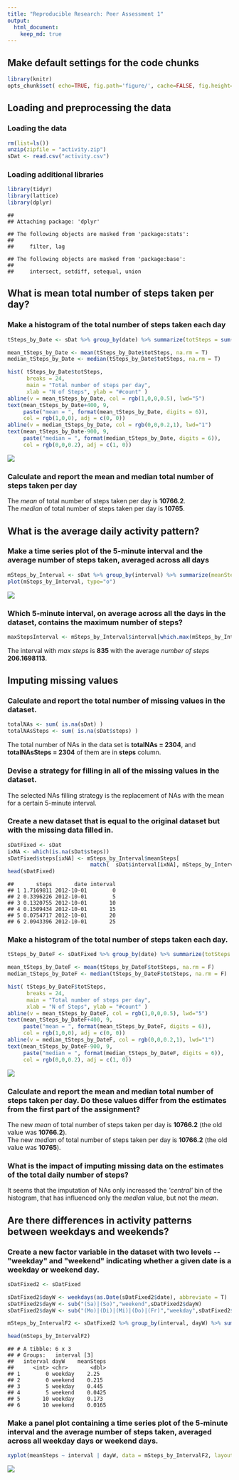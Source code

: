 ```yaml
---
title: "Reproducible Research: Peer Assessment 1"
output: 
  html_document:
    keep_md: true
---
```

[comment]: ==================================================================
[comment]: ==================================================================
[comment]: ==================================================================
## Make default settings for the code chunks

```r
library(knitr)
opts_chunk$set( echo=TRUE, fig.path='figure/', cache=FALSE, fig.height=5, fig.width=7)
```

[comment]: ==================================================================
[comment]: ==================================================================
[comment]: ==================================================================

## Loading and preprocessing the data
### Loading the data

```r
rm(list=ls())
unzip(zipfile = "activity.zip")
sDat <- read.csv("activity.csv")
```
### Loading additional libraries

```r
library(tidyr)
library(lattice)
library(dplyr)
```

```
## 
## Attaching package: 'dplyr'
```

```
## The following objects are masked from 'package:stats':
## 
##     filter, lag
```

```
## The following objects are masked from 'package:base':
## 
##     intersect, setdiff, setequal, union
```

[//]: ==================================================================
[//]: ==================================================================
[//]: ==================================================================

## What is mean total number of steps taken per day?
### Make a histogram of the total number of steps taken each day

```r
tSteps_by_Date <- sDat %>% group_by(date) %>% summarize(totSteps = sum(steps))

mean_tSteps_by_Date <- mean(tSteps_by_Date$totSteps, na.rm = T)
median_tSteps_by_Date <- median(tSteps_by_Date$totSteps, na.rm = T)
```


```r
hist( tSteps_by_Date$totSteps,
      breaks = 24,
      main = "Total number of steps per day",
      xlab = "N of Steps", ylab = "#count" )
abline(v = mean_tSteps_by_Date, col = rgb(1,0,0,0.5), lwd="5")
text(mean_tSteps_by_Date+400, 9, 
     paste("mean = ", format(mean_tSteps_by_Date, digits = 6)), 
     col = rgb(1,0,0), adj = c(0, 0))
abline(v = median_tSteps_by_Date, col = rgb(0,0,0.2,1), lwd="1")
text(mean_tSteps_by_Date-900, 9, 
     paste("median = ", format(median_tSteps_by_Date, digits = 6)), 
     col = rgb(0,0,0.2), adj = c(1, 0))
```

![](figure/P2_histogram-1.png)<!-- -->

### Calculate and report the mean and median total number of steps taken per day
The *mean* of total number of steps taken per day is **10766.2**.  
The *median* of total number of steps taken per day is **10765**.

[comment]: ==================================================================
[comment]: ==================================================================
[comment]: ==================================================================

## What is the average daily activity pattern?
### Make a time series plot of the 5-minute interval and the average number of steps taken, averaged across all days

```r
mSteps_by_Interval <- sDat %>% group_by(interval) %>% summarize(meanSteps = mean(steps, na.rm = T))
plot(mSteps_by_Interval, type="o")
```

![](figure/P3_preparation_n_plot-1.png)<!-- -->

### Which 5-minute interval, on average across all the days in the dataset, contains the maximum number of steps?

```r
maxStepsInterval <- mSteps_by_Interval$interval[which.max(mSteps_by_Interval$meanSteps)]
```
The interval with *max steps* is **835** with the average *number of steps* **206.1698113**.


[//]: ==================================================================
[//]: ==================================================================
[//]: ==================================================================

## Imputing missing values
### Calculate and report the total number of missing values in the dataset.

```r
totalNAs <- sum( is.na(sDat) )
totalNAsSteps <- sum( is.na(sDat$steps) )
```
The total number of NAs in the data set is **totalNAs = 2304**, and **totalNAsSteps = 2304** of them are in **steps** column.

### Devise a strategy for filling in all of the missing values in the dataset.
The selected NAs filling strategy is the replacement of NAs with the mean for a certain 5-minute interval.

### Create a new dataset that is equal to the original dataset but with the missing data filled in.

```r
sDatFixed <- sDat
ixNA <- which(is.na(sDat$steps))
sDatFixed$steps[ixNA] <- mSteps_by_Interval$meanSteps[ 
                          match(  sDat$interval[ixNA], mSteps_by_Interval$interval  )]
head(sDatFixed)
```

```
##       steps       date interval
## 1 1.7169811 2012-10-01        0
## 2 0.3396226 2012-10-01        5
## 3 0.1320755 2012-10-01       10
## 4 0.1509434 2012-10-01       15
## 5 0.0754717 2012-10-01       20
## 6 2.0943396 2012-10-01       25
```
### Make a histogram of the total number of steps taken each day.

```r
tSteps_by_DateF <- sDatFixed %>% group_by(date) %>% summarize(totSteps = sum(steps))

mean_tSteps_by_DateF <- mean(tSteps_by_DateF$totSteps, na.rm = F)
median_tSteps_by_DateF <- median(tSteps_by_DateF$totSteps, na.rm = F)
```

```r
hist( tSteps_by_DateF$totSteps,
      breaks = 24,
      main = "Total number of steps per day",
      xlab = "N of Steps", ylab = "#count" )
abline(v = mean_tSteps_by_DateF, col = rgb(1,0,0,0.5), lwd="5")
text(mean_tSteps_by_DateF+400, 9, 
     paste("mean = ", format(mean_tSteps_by_DateF, digits = 6)), 
     col = rgb(1,0,0), adj = c(0, 0))
abline(v = median_tSteps_by_DateF, col = rgb(0,0,0.2,1), lwd="1")
text(mean_tSteps_by_DateF-900, 9, 
     paste("median = ", format(median_tSteps_by_DateF, digits = 6)), 
     col = rgb(0,0,0.2), adj = c(1, 0))
```

![](figure/P4_histogram-1.png)<!-- -->
### Calculate and report the mean and median total number of steps taken per day. Do these values differ from the estimates from the first part of the assignment?

The new *mean* of total number of steps taken per day is **10766.2** (the old value was **10766.2**).  
The new *median* of total number of steps taken per day is **10766.2** (the old value was **10765**).

### What is the impact of imputing missing data on the estimates of the total daily number of steps?
It seems that the imputation of NAs only increased the *'central'* bin of the histogram, that has influenced only the *median* value, but not the *mean*.

[//]: ==================================================================
[//]: ==================================================================
[//]: ==================================================================

## Are there differences in activity patterns between weekdays and weekends?

### Create a new factor variable in the dataset with two levels -- "weekday" and "weekend" indicating whether a given date is a weekday or weekend day.

```r
sDatFixed2 <- sDatFixed

sDatFixed2$dayW <- weekdays(as.Date(sDatFixed2$date), abbreviate = T)
sDatFixed2$dayW <- sub("(Sa)|(So)","weekend",sDatFixed2$dayW)
sDatFixed2$dayW <- sub("(Mo)|(Di)|(Mi)|(Do)|(Fr)","weekday",sDatFixed2$dayW)

mSteps_by_IntervalF2 <- sDatFixed2 %>% group_by(interval, dayW) %>% summarize(meanSteps = mean(steps, na.rm = F))

head(mSteps_by_IntervalF2)
```

```
## # A tibble: 6 x 3
## # Groups:   interval [3]
##   interval dayW    meanSteps
##      <int> <chr>       <dbl>
## 1        0 weekday    2.25  
## 2        0 weekend    0.215 
## 3        5 weekday    0.445 
## 4        5 weekend    0.0425
## 5       10 weekday    0.173 
## 6       10 weekend    0.0165
```

### Make a panel plot containing a time series plot of the 5-minute interval and the average number of steps taken, averaged across all weekday days or weekend days.

```r
xyplot(meanSteps ~ interval | dayW, data = mSteps_by_IntervalF2, layout=c(1,2), type="o")
```

![](figure/P5_plot-1.png)<!-- -->

